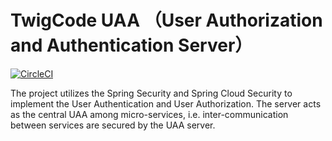 # TwigCode UAA （User Authorization and Authentication Server）
[![CircleCI](https://circleci.com/gh/TwigCodes/twig-uaa.svg?style=svg)](https://circleci.com/gh/TwigCodes/twig-uaa)

The project utilizes the Spring Security and Spring Cloud Security to implement the User Authentication and User Authorization. The server acts as the central UAA among micro-services, i.e. inter-communication between services are secured by the UAA server.

